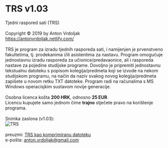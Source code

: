# TRS v1.03
Tjedni raspored sati (TRS) <br />
<br />
Copyright © 2019 by Anton Vrdoljak <br />
https://antonvrdoljak.netlify.com/ <br />
<br />
TRS je program za izradu tjednih rasporeda sati, i namijenjen je prvenstveno fakultetima, tj. prodekanima i/ili asistentima za nastavu. Program omogućuje jednostavnu izradu rasporeda za učionice/predavaonice, ali i rasporeda nastave za pojedine studijske programe. Dovoljno je pripremiti jednostavnu tekstualnu datoteku s popisom kolegija/predmeta koji se izvode na nekom studijskom programu, na način da naziv svakog novog kolegija/predmeta zapišete u novom retku TXT datoteke. Program radi na računalima s MS Windows operacisjkim sustavom novije generacije.<br />
<br />
Osobna licenca košta __200 HRK__, odnosno __25 EUR__. <br />
Licencu kupujete samo jednom čime __trajno__ stječete pravo na korištenje programa.<br />
<br />
Snimka zaslona (v1.03): <br />
![TRS](https://raw.githubusercontent.com/Vrda-GF/TRS/master/stati/img/TRSmain.png)
<br />
<br />
preuzmi: [TRS kao komprimiranu datoteku](https://raw.githubusercontent.com/Vrda-GF/TRS/master/static/files/TRS.rar)<br />
e-pošta: anton.vrdoljak@gmail.com<br />
